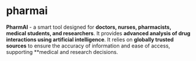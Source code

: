# pharmai
**PharmAI** - a smart tool designed for **doctors, nurses, pharmacists, medical students, and researchers**. It provides **advanced analysis of drug interactions using artificial intelligence**. It relies on **globally trusted sources** to ensure the accuracy of information and ease of access, supporting **medical and research decisions.
